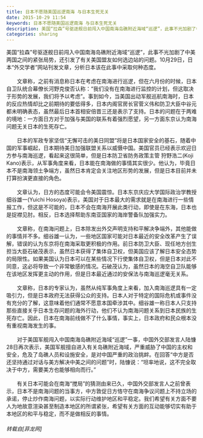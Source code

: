 ```yaml
---
title: 日本不愿随美国巡逻南海 与日本生死无关
date: 2015-10-29 11:54
keywords: 日本不愿随美国巡逻南海 与日本生死无关
description: 美国“拉森”号驱逐舰日前闯入中国南海岛礁附近海域“巡逻”，此事不光加剧了中美两国之间的紧张局势，还引发了有关美国盟友如何选边站的问题。10月29日，日本“外交学者”网站刊发文章，分析日本该在此事中采取何种态度。　　文章称，之前有消息称日本在考虑在南海进行巡逻，但在六月份的时候，日本自卫队统合幕僚长河野克俊否认称：“我们没有在南海进行监控的计划，但这取决于形势的发展，我们将予以考虑”。事到如今，当美国出动军舰巡航南海时，日本的反应热情却比之前期待的要低得多，日本内阁官房长官菅义伟和防卫大臣中谷元都未明确表态，虽然最后日本首相安倍晋三还是表示了支持。日本的问题在于两难的境地：一方面日方对于加强与美国的联系有着强烈愿望，另一方面东京认为南海问题无关日本的生死存亡。　　日本的军政专家坚信“无懈可击的美日同盟”将是日本国家安全的基石，随着中国的军事崛起，日本期待美日加强联盟关系以威慑中国。美国官员已经表示欢迎日方参与南海巡逻，看起来这很简单，但是日本防卫省防务政策主管 狩野浩二(Koji Kano)表示，从军事角度来看，日本能在南海做的事情其实很少。他认为，毕竟日本不是南海领土争端方，虽然日本肯定会关注地区形势的发展，但是日本目前并未打算扮演更直接的角色。　　文章认为，日方的态度可能会令美国震惊。日本东京庆应大学国际政治学教授细谷雄一(Yuichi Hosoya)表示，美国对于日本最大的需求就是在南海进行一些情报工作，但这是不可能的，日本不会在南海开展此类行动，即使是在东海，日本也是捉襟见肘。相反，日本选择帮助东南亚国家的海岸警备队加强实力。　　文章称，在南海问题上，日本除发出外交声明支持和平解决争端外，其他能做的事情并不多。细谷雄一认为，一些地区国家可能对日本最近的安全改革产生了误解，错误的认为东京将在南海采取更积极的作用。前日本防卫大臣、现任地方创生担当大臣石破茂表示，虽然日本获得了集体自卫权，但美国应该了解日本安全态势的局限性。如果美国认为日本可以在某些情况下行使集体自卫权，但是日本对此不同意，这必将导致一个非常敏感的情况。石破茂认为，虽然日本的海空自卫队能够在该地区发挥更主动的作用，但是日本最近通过的安保法与南海巡逻毫无关系。　　文章称，日本的专家认为，虽然从纯军事角度上来看，加入南海巡逻具有一定吸引力，但是日本政府无法获得公众的支持。日本人对于特定的国际危机或事件没有充分的了解，这意味着他们通常不愿意本国牵涉其中。细谷雄一称日本人只支持那些直接关乎日本生存问题的海外行动，他们不认为南海问题关系到日本民族的生死存亡。因此，日本在南海前线做不了什么事情，事实上，日本政府和民众根本没有重视南海发生的事。　　对于美国军舰闯入中国南海岛礁附近海域“巡逻”一事，中国外交部发言人陆慷28日再次表示，美国军舰擅自进入有关岛礁附近海域，严重威胁了中国的主权和安全，危及了岛礁人员和设施安全，是对中国严重的政治挑衅。在回答“中方是否还坚持通过对话与美方解决中美之间的问题”时，陆慷说：“坦率地说，这不完全取决于中方，需要美方也能够相向而行。”　　有关日本可能会在南海“搅局”的猜测由来已久，中国外交部发言人之前曾表示，日本不是南海问题的当事方，中方敦促日方恪守在南海争议问题上不持立场的承诺，停止炒作南海问题，以实际行动维护地区和平稳定。我们希望有关方面不要人为地故意渲染甚至制造本地区的所谓紧张，希望有关方面的互动能够切实有助于本地区的和平与稳定，而不是做相反的事情。
categories: sharing
---
```

<td class="t_f" id="postmessage_254438">

美国“拉森”号驱逐舰日前闯入中国南海岛礁附近海域“巡逻”，此事不光加剧了中美两国之间的紧张局势，还引发了有关美国盟友如何选边站的问题。10月29日，日本“外交学者”网站刊发文章，分析日本该在此事中采取何种态度。<br/>
<br/>
　　文章称，之前有消息称日本在考虑在南海进行巡逻，但在六月份的时候，日本自卫队统合幕僚长河野克俊否认称：“我们没有在南海进行监控的计划，但这取决于形势的发展，我们将予以考虑”。事到如今，当美国出动军舰巡航南海时，日本的反应热情却比之前期待的要低得多，日本内阁官房长官菅义伟和防卫大臣中谷元都未明确表态，虽然最后日本首相安倍晋三还是表示了支持。日本的问题在于两难的境地：一方面日方对于加强与美国的联系有着强烈愿望，另一方面东京认为南海问题无关日本的生死存亡。<br/>
<br/>
　　日本的军政专家坚信“无懈可击的美日同盟”将是日本国家安全的基石，随着中国的军事崛起，日本期待美日加强联盟关系以威慑中国。美国官员已经表示欢迎日方参与南海巡逻，看起来这很简单，但是日本防卫省防务政策主管 狩野浩二(Koji Kano)表示，从军事角度来看，日本能在南海做的事情其实很少。他认为，毕竟日本不是南海领土争端方，虽然日本肯定会关注地区形势的发展，但是日本目前并未打算扮演更直接的角色。<br/>
<br/>
　　文章认为，日方的态度可能会令美国震惊。日本东京庆应大学国际政治学教授细谷雄一(Yuichi Hosoya)表示，美国对于日本最大的需求就是在南海进行一些情报工作，但这是不可能的，日本不会在南海开展此类行动，即使是在东海，日本也是捉襟见肘。相反，日本选择帮助东南亚国家的海岸警备队加强实力。<br/>
<br/>
　　文章称，在南海问题上，日本除发出外交声明支持和平解决争端外，其他能做的事情并不多。细谷雄一认为，一些地区国家可能对日本最近的安全改革产生了误解，错误的认为东京将在南海采取更积极的作用。前日本防卫大臣、现任地方创生担当大臣石破茂表示，虽然日本获得了集体自卫权，但美国应该了解日本安全态势的局限性。如果美国认为日本可以在某些情况下行使集体自卫权，但是日本对此不同意，这必将导致一个非常敏感的情况。石破茂认为，虽然日本的海空自卫队能够在该地区发挥更主动的作用，但是日本最近通过的安保法与南海巡逻毫无关系。<br/>
<br/>
　　文章称，日本的专家认为，虽然从纯军事角度上来看，加入南海巡逻具有一定吸引力，但是日本政府无法获得公众的支持。日本人对于特定的国际危机或事件没有充分的了解，这意味着他们通常不愿意本国牵涉其中。细谷雄一称日本人只支持那些直接关乎日本生存问题的海外行动，他们不认为南海问题关系到日本民族的生死存亡。因此，日本在南海前线做不了什么事情，事实上，日本政府和民众根本没有重视南海发生的事。<br/>
<br/>
　　对于美国军舰闯入中国南海岛礁附近海域“巡逻”一事，中国外交部发言人陆慷28日再次表示，美国军舰擅自进入有关岛礁附近海域，严重威胁了中国的主权和安全，危及了岛礁人员和设施安全，是对中国严重的政治挑衅。在回答“中方是否还坚持通过对话与美方解决中美之间的问题”时，陆慷说：“坦率地说，这不完全取决于中方，需要美方也能够相向而行。”<br/>
<br/>
　　有关日本可能会在南海“搅局”的猜测由来已久，中国外交部发言人之前曾表示，日本不是南海问题的当事方，中方敦促日方恪守在南海争议问题上不持立场的承诺，停止炒作南海问题，以实际行动维护地区和平稳定。我们希望有关方面不要人为地故意渲染甚至制造本地区的所谓紧张，希望有关方面的互动能够切实有助于本地区的和平与稳定，而不是做相反的事情。</td>
###### 转载自[菲龙网]